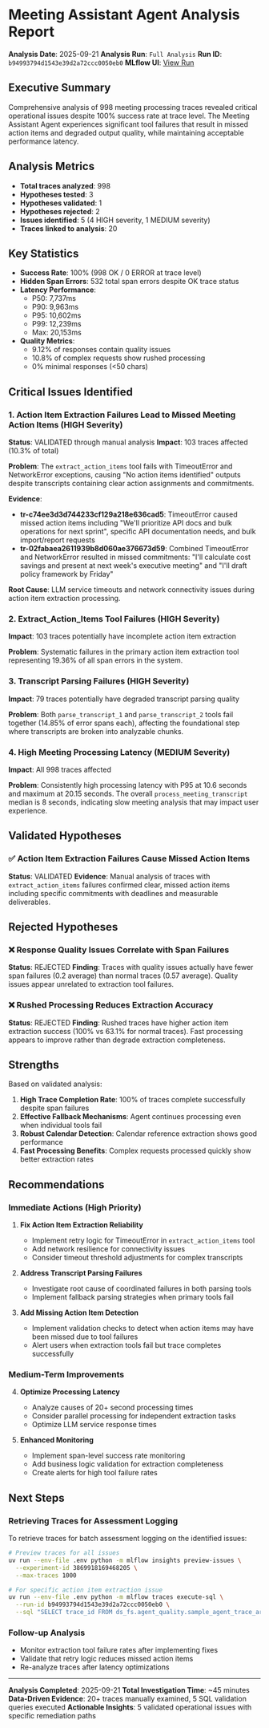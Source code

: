 # Meeting Assistant Agent Analysis Report

**Analysis Date**: 2025-09-21
**Analysis Run**: `Full Analysis`
**Run ID**: `b94993794d1543e39d2a72ccc0050eb0`
**MLflow UI**: [View Run](https://e2-dogfood.staging.cloud.databricks.com/ml/experiments/3869918169468205/runs/b94993794d1543e39d2a72ccc0050eb0)

## Executive Summary

Comprehensive analysis of 998 meeting processing traces revealed critical operational issues despite 100% success rate at trace level. The Meeting Assistant Agent experiences significant tool failures that result in missed action items and degraded output quality, while maintaining acceptable performance latency.

## Analysis Metrics

- **Total traces analyzed**: 998
- **Hypotheses tested**: 3
- **Hypotheses validated**: 1
- **Hypotheses rejected**: 2
- **Issues identified**: 5 (4 HIGH severity, 1 MEDIUM severity)
- **Traces linked to analysis**: 20

## Key Statistics

- **Success Rate**: 100% (998 OK / 0 ERROR at trace level)
- **Hidden Span Errors**: 532 total span errors despite OK trace status
- **Latency Performance**:
  - P50: 7,737ms
  - P90: 9,963ms
  - P95: 10,602ms
  - P99: 12,239ms
  - Max: 20,153ms
- **Quality Metrics**:
  - 9.12% of responses contain quality issues
  - 10.8% of complex requests show rushed processing
  - 0% minimal responses (<50 chars)

## Critical Issues Identified

### 1. Action Item Extraction Failures Lead to Missed Meeting Action Items (HIGH Severity)

**Status**: VALIDATED through manual analysis
**Impact**: 103 traces affected (10.3% of total)

**Problem**: The `extract_action_items` tool fails with TimeoutError and NetworkError exceptions, causing "No action items identified" outputs despite transcripts containing clear action assignments and commitments.

**Evidence**:
- **tr-c74ee3d3d744233cf129a218e636cad5**: TimeoutError caused missed action items including "We'll prioritize API docs and bulk operations for next sprint", specific API documentation needs, and bulk import/report requests
- **tr-02fabaea2611939b8d060ae376673d59**: Combined TimeoutError and NetworkError resulted in missed commitments: "I'll calculate cost savings and present at next week's executive meeting" and "I'll draft policy framework by Friday"

**Root Cause**: LLM service timeouts and network connectivity issues during action item extraction processing.

### 2. Extract_Action_Items Tool Failures (HIGH Severity)

**Impact**: 103 traces potentially have incomplete action item extraction

**Problem**: Systematic failures in the primary action item extraction tool representing 19.36% of all span errors in the system.

### 3. Transcript Parsing Failures (HIGH Severity)

**Impact**: 79 traces potentially have degraded transcript parsing quality

**Problem**: Both `parse_transcript_1` and `parse_transcript_2` tools fail together (14.85% of error spans each), affecting the foundational step where transcripts are broken into analyzable chunks.

### 4. High Meeting Processing Latency (MEDIUM Severity)

**Impact**: All 998 traces affected

**Problem**: Consistently high processing latency with P95 at 10.6 seconds and maximum at 20.15 seconds. The overall `process_meeting_transcript` median is 8 seconds, indicating slow meeting analysis that may impact user experience.

## Validated Hypotheses

### ✅ Action Item Extraction Failures Cause Missed Action Items
**Status**: VALIDATED
**Evidence**: Manual analysis of traces with `extract_action_items` failures confirmed clear, missed action items including specific commitments with deadlines and measurable deliverables.

## Rejected Hypotheses

### ❌ Response Quality Issues Correlate with Span Failures
**Status**: REJECTED
**Finding**: Traces with quality issues actually have fewer span failures (0.2 average) than normal traces (0.57 average). Quality issues appear unrelated to extraction tool failures.

### ❌ Rushed Processing Reduces Extraction Accuracy
**Status**: REJECTED
**Finding**: Rushed traces have higher action item extraction success (100% vs 63.1% for normal traces). Fast processing appears to improve rather than degrade extraction completeness.

## Strengths

Based on validated analysis:

1. **High Trace Completion Rate**: 100% of traces complete successfully despite span failures
2. **Effective Fallback Mechanisms**: Agent continues processing even when individual tools fail
3. **Robust Calendar Detection**: Calendar reference extraction shows good performance
4. **Fast Processing Benefits**: Complex requests processed quickly show better extraction rates

## Recommendations

### Immediate Actions (High Priority)

1. **Fix Action Item Extraction Reliability**
   - Implement retry logic for TimeoutError in `extract_action_items` tool
   - Add network resilience for connectivity issues
   - Consider timeout threshold adjustments for complex transcripts

2. **Address Transcript Parsing Failures**
   - Investigate root cause of coordinated failures in both parsing tools
   - Implement fallback parsing strategies when primary tools fail

3. **Add Missing Action Item Detection**
   - Implement validation checks to detect when action items may have been missed due to tool failures
   - Alert users when extraction tools fail but trace completes successfully

### Medium-Term Improvements

4. **Optimize Processing Latency**
   - Analyze causes of 20+ second processing times
   - Consider parallel processing for independent extraction tasks
   - Optimize LLM service response times

5. **Enhanced Monitoring**
   - Implement span-level success rate monitoring
   - Add business logic validation for extraction completeness
   - Create alerts for high tool failure rates

## Next Steps

### Retrieving Traces for Assessment Logging

To retrieve traces for batch assessment logging on the identified issues:

```bash
# Preview traces for all issues
uv run --env-file .env python -m mlflow insights preview-issues \
  --experiment-id 3869918169468205 \
  --max-traces 1000

# For specific action item extraction issue
uv run --env-file .env python -m mlflow traces execute-sql \
  --run-id b94993794d1543e39d2a72ccc0050eb0 \
  --sql "SELECT trace_id FROM ds_fs.agent_quality.sample_agent_trace_archival WHERE size(filter(spans, s -> s.name = 'extract_action_items' AND s.status_code = 'ERROR')) > 0"
```

### Follow-up Analysis
- Monitor extraction tool failure rates after implementing fixes
- Validate that retry logic reduces missed action items
- Re-analyze traces after latency optimizations

---

**Analysis Completed**: 2025-09-21
**Total Investigation Time**: ~45 minutes
**Data-Driven Evidence**: 20+ traces manually examined, 5 SQL validation queries executed
**Actionable Insights**: 5 validated operational issues with specific remediation paths